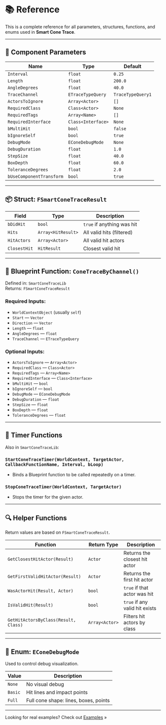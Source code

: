 # 📚 Reference

This is a complete reference for all parameters, structures, functions, and enums used in **Smart Cone Trace**.

---

## 🧱 Component Parameters

| Name                   | Type                     | Default     |
|------------------------|--------------------------|-------------|
| `Interval`             | `float`                  | `0.25`      |
| `Length`               | `float`                  | `200.0`     |
| `AngleDegrees`         | `float`                  | `40.0`      |
| `TraceChannel`         | `ETraceTypeQuery`        | `TraceTypeQuery1` |
| `ActorsToIgnore`       | `Array<Actor>`           | `[]`        |
| `RequiredClass`        | `Class<Actor>`           | `None`      |
| `RequiredTags`         | `Array<Name>`            | `[]`        |
| `RequiredInterface`    | `Class<Interface>`       | `None`      |
| `bMultiHit`            | `bool`                   | `false`     |
| `bIgnoreSelf`          | `bool`                   | `true`      |
| `DebugMode`            | `EConeDebugMode`         | `None`      |
| `DebugDuration`        | `float`                  | `1.0`       |
| `StepSize`             | `float`                  | `40.0`      |
| `BoxDepth`             | `float`                  | `60.0`      |
| `ToleranceDegrees`     | `float`                  | `2.0`       |
| `bUseComponentTransform` | `bool`                 | `true`      |

---

## 📦 Struct: `FSmartConeTraceResult`

| Field         | Type             | Description                         |
|---------------|------------------|-------------------------------------|
| `bDidHit`     | `bool`           | `true` if anything was hit          |
| `Hits`        | `Array<HitResult>` | All valid hits (filtered)         |
| `HitActors`   | `Array<Actor>`   | All valid hit actors                |
| `ClosestHit`  | `HitResult`      | Closest valid hit                   |

---

## 🧰 Blueprint Function: `ConeTraceByChannel()`

Defined in: `SmartConeTraceLib`  
Returns: `FSmartConeTraceResult`

### Required Inputs:
- `WorldContextObject` (usually `self`)
- `Start` — `Vector`
- `Direction` — `Vector`
- `Length` — `float`
- `AngleDegrees` — `float`
- `TraceChannel` — `ETraceTypeQuery`

### Optional Inputs:
- `ActorsToIgnore` — `Array<Actor>`
- `RequiredClass` — `Class<Actor>`
- `RequiredTags` — `Array<Name>`
- `RequiredInterface` — `Class<Interface>`
- `bMultiHit` — `bool`
- `bIgnoreSelf` — `bool`
- `DebugMode` — `EConeDebugMode`
- `DebugDuration` — `float`
- `StepSize` — `float`
- `BoxDepth` — `float`
- `ToleranceDegrees` — `float`

---

## 🔁 Timer Functions

Also in `SmartConeTraceLib`:

### `StartConeTraceTimer(WorldContext, TargetActor, CallbackFunctionName, Interval, bLoop)`
- Binds a Blueprint function to be called repeatedly on a timer.

### `StopConeTraceTimer(WorldContext, TargetActor)`
- Stops the timer for the given actor.

---

## 🔍 Helper Functions

Return values are based on `FSmartConeTraceResult`.

| Function                       | Return Type    | Description                        |
|--------------------------------|----------------|------------------------------------|
| `GetClosestHitActor(Result)`  | `Actor`        | Returns the closest hit actor      |
| `GetFirstValidHitActor(Result)` | `Actor`      | Returns the first hit actor        |
| `WasActorHit(Result, Actor)`  | `bool`         | `true` if that actor was hit       |
| `IsValidHit(Result)`          | `bool`         | `true` if any valid hit exists     |
| `GetHitActorsByClass(Result, Class)` | `Array<Actor>` | Filters hit actors by class |

---

## 🧾 Enum: `EConeDebugMode`

Used to control debug visualization.

| Value     | Description                               |
|-----------|-------------------------------------------|
| `None`    | No visual debug                           |
| `Basic`   | Hit lines and impact points               |
| `Full`    | Full cone shape: lines, boxes, points     |

---

Looking for real examples? Check out [Examples](examples.md) »
